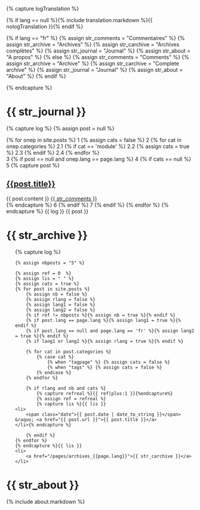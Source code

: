 {% capture logTranslation %}

{% if lang == null %}{% include translation.markdown %}{{ nologTranslation }}{% endif %}

{% if lang == "fr" %}
	{% assign str_comments = "Commentaires" %}
	{% assign str_archive  = "Archives" %}
	{% assign str_carchive = "Archives complètes" %}
	{% assign str_journal  = "Journal" %}
	{% assign str_about    = "A propos" %}
{% else %}
	{% assign str_comments = "Comments" %}
	{% assign str_archive  = "Archive" %}
	{% assign str_carchive = "Complete archive" %}
	{% assign str_journal  = "Journal" %}
	{% assign str_about    = "About" %}
{% endif %}

{% endcapture %}


{{ str_journal }}
=================
{% capture log %}
{% assign post = null %}
 
{% for onep in site.posts %}
1
        {% assign cats = false %}
2
        {% for cat in onep.categories %}
2.1
			{% if cat == 'module' %}
2.2
                {% assign cats = true %}
2.3
            {% endif %}
2.4
        {% endfor %}		
3
        {% if post == null and onep.lang == page.lang  %}
4
                {% if cats == null %}
5
					{% capture post %}					
<div class="entry">
	<h2><a href='{{post.url}}'>{{post.title}}</a></h2>
	<div class="content-entry">
		{{ post.content }}
		<a href="{{ site.url }}/{{ post.url }}#disqus_thread" data-disqus-identifier="{{ post.url }}">{{ str_comments }}</a>
	</div>
</div>
{% endcapture %}
6
                {% endif %}
7
        {% endif %}
{% endfor %}
{% endcapture %}
{{ log }}
{{ post }}

{{ str_archive }}
=================
<ul class="posts">{% capture log %}

	{% assign nbposts = "5" %}

	{% assign ref = 0  %}
	{% assign lis = " " %}
	{% assign cats = true %}
	{% for post in site.posts %}
		{% assign nb = false %}
		{% assign rlang = false %}
		{% assign lang1 = false %}
		{% assign lang2 = false %}
		{% if ref != nbposts %}{% assign nb = true %}{% endif %}		
		{% if post.lang == page.lang %}{% assign lang1 = true %}{% endif %}
		{% if post.lang == null and page.lang == 'fr' %}{% assign lang2 = true %}{% endif %}
		{% if lang1 or lang2 %}{% assign rlang = true %}{% endif %}
		
		{% for cat in post.categories %}
			{% case cat %}
				{% when "tagpage" %} {% assign cats = false %}
				{% when "tags" %} {% assign cats = false %}
			{% endcase %}
		{% endfor %}

		{% if rlang and nb and cats %}
			{% capture refreal %}{{ ref|plus:1 }}{%endcapture%}
			{% assign ref = refreal %}
			{% capture lis %}{{ lis }}
	<li>
		<span class="date">{{ post.date | date_to_string }}</span> &raquo; <a href="{{ post.url }}">{{ post.title }}</a>
	</li>{% endcapture %}
	
		{% endif %}
	{% endfor %}
	{% endcapture %}{{ lis }}
	<li>
		<a href="/pages/archives_{{page.lang}}">{{ str_carchive }}</a>
	</li>
</ul>
 
{{ str_about }}
=============== 
{% include about.markdown %}
